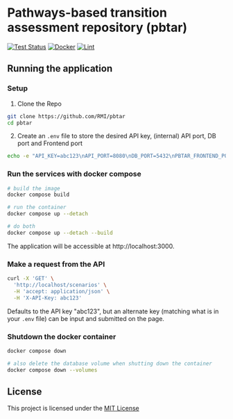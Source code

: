 # Pathways-based transition assessment repository (pbtar)

[![Test Status](https://github.com/RMI/pbtar/actions/workflows/api-test.yml/badge.svg?branch=main)](https://github.com/RMI/pbtar/actions/workflows/api-test.yml)
[![Docker](https://github.com/RMI/pbtar/actions/workflows/api-docker-build-and-push.yml/badge.svg?branch=main)](https://github.com/RMI/pbtar/actions/workflows/api-docker-build-and-push.yml)
[![Lint](https://github.com/RMI/pbtar/actions/workflows/api-lint.yml/badge.svg?branch=main)](https://github.com/RMI/pbtar/actions/workflows/api-lint.yml)

## Running the application

### Setup

1. Clone the Repo

```sh
git clone https://github.com/RMI/pbtar
cd pbtar
```

2. Create an `.env` file to store the desired API key, (internal) API port, DB port and Frontend port
```sh
echo -e "API_KEY=abc123\nAPI_PORT=8080\nDB_PORT=5432\nPBTAR_FRONTEND_PORT=3000" > .env
```

### Run the services with docker compose

```sh
# build the image
docker compose build

# run the container
docker compose up --detach

# do both
docker compose up --detach --build
```

The application will be accessible at http://localhost:3000.

### Make a request from the API

```sh
curl -X 'GET' \
  'http://localhost/scenarios' \
  -H 'accept: application/json' \
  -H 'X-API-Key: abc123'
```

Defaults to the API key "abc123", but an alternate key (matching what is in your `.env` file) can be input and submitted on the page.

### Shutdown the docker container

```sh
docker compose down

# also delete the database volume when shutting down the container
docker compose down --volumes
```

## License
 This project is licensed under the [MIT License](LICENSE.txt) 
